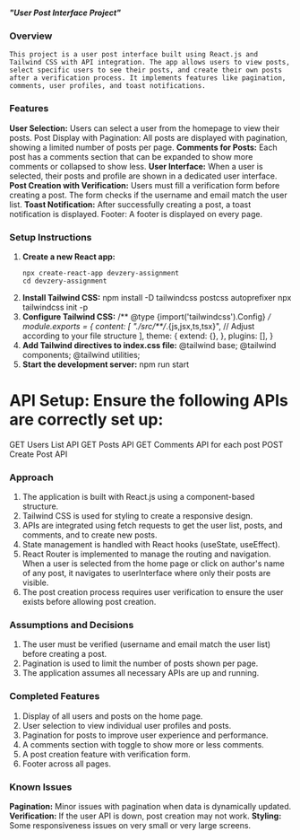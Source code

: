 ##### "User Post Interface Project" ####


### Overview
    This project is a user post interface built using React.js and Tailwind CSS with API integration. The app allows users to view posts, select specific users to see their posts, and create their own posts after a verification process. It implements features like pagination, comments, user profiles, and toast notifications.

### Features   
**User Selection:** Users can select a user from the homepage to view their posts. Post Display with Pagination: All posts are displayed with pagination, showing a limited number of posts per page.
**Comments for Posts:** Each post has a comments section that can be expanded to show more  comments or collapsed to show less.
**User Interface:** When a user is selected, their posts and profile are shown in a dedicated user interface.
**Post Creation with Verification:** Users must fill a verification form before creating a post. The form checks if the username and email match the user list.
**Toast Notification:** After successfully creating a post, a toast notification is displayed.
Footer: A footer is displayed on every page.

### Setup Instructions
1. **Create a new React app:**
   ```terminal
   npx create-react-app devzery-assignment
   cd devzery-assignment
2. **Install Tailwind CSS:**
    npm install -D tailwindcss postcss autoprefixer
    npx tailwindcss init -p
3. **Configure Tailwind CSS:**
    /** @type {import('tailwindcss').Config} */
    module.exports = {
    content: [
        "./src/**/*.{js,jsx,ts,tsx}", // Adjust according to your file structure
    ],
    theme: {
        extend: {},
    },
    plugins: [],
    }
4. **Add Tailwind directives to index.css file:**
    @tailwind base;
    @tailwind components;
    @tailwind utilities;
5. **Start the development server:**
    npm run start


# API Setup: Ensure the following APIs are correctly set up:
GET Users List API
GET Posts API
GET Comments API for each post
POST Create Post API

### Approach
1. The application is built with React.js using a component-based structure.
2. Tailwind CSS is used for styling to create a responsive design.
3. APIs are integrated using fetch requests to get the user list, posts, and comments, and to create new posts.
4. State management is handled with React hooks (useState, useEffect).
5. React Router is implemented to manage the routing and navigation. When a user is selected from the home page or click on author's name of any post, it navigates to userInterface where only their posts are visible.
6. The post creation process requires user verification to ensure the user exists before allowing post creation.

### Assumptions and Decisions
1. The user must be verified (username and email match the user list) before creating a post.
2. Pagination is used to limit the number of posts shown per page.
3. The application assumes all necessary APIs are up and running.

### Completed Features
1. Display of all users and posts on the home page.
2. User selection to view individual user profiles and posts.
3. Pagination for posts to improve user experience and performance.
4. A comments section with toggle to show more or less comments.
5. A post creation feature with verification form.
6. Footer across all pages.

### Known Issues
**Pagination:** Minor issues with pagination when data is dynamically updated.
**Verification:** If the user API is down, post creation may not work.
**Styling:** Some responsiveness issues on very small or very large screens.
